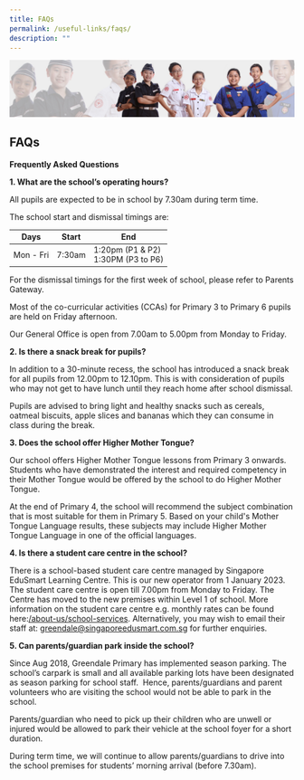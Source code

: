 ```yaml
---
title: FAQs
permalink: /useful-links/faqs/
description: ""
---
```

![](/images/About%20Us/subbanner2.jpg)


## **FAQs**

**Frequently Asked Questions**

  

**1\. What are the school’s operating hours?**

  

All pupils are expected to be in school by 7.30am during term time.

  

The school start and dismissal timings are:


<table>
<thead>
  <tr>
    <th>Days</th>
    <th>Start</th>
    <th>End</th>
  </tr>
</thead>
<tbody>
  <tr>
    <td>Mon - Fri</td>
    <td>7:30am</td>
    <td>1:20pm (P1 &amp; P2)<br>1:30PM (P3 to P6)</td>
  </tr>
</tbody>
</table>

For the dismissal timings for the first week of school, please refer to Parents Gateway.

  

Most of the co-curricular activities (CCAs) for Primary 3 to Primary 6 pupils are held on Friday afternoon.

  

Our General Office is open from 7.00am to 5.00pm from Monday to Friday.

  

  

**2\. Is there a snack break for pupils?** 

In addition to a 30-minute recess, the school has introduced a snack break for all pupils from 12.00pm to 12.10pm. This is with consideration of pupils who may not get to have lunch until they reach home after school dismissal.

  

Pupils are advised to bring light and healthy snacks such as cereals, oatmeal biscuits, apple slices and bananas which they can consume in class during the break.

  

  

**3\. Does the school offer Higher Mother Tongue?**

Our school offers Higher Mother Tongue lessons from Primary 3 onwards.  Students who have demonstrated the interest and required competency in their Mother Tongue would be offered by the school to do Higher Mother Tongue. 

At the end of Primary 4, the school will recommend the subject combination that is most suitable for them in Primary 5. Based on your child's Mother Tongue Language results, these subjects may include Higher Mother Tongue Language in one of the official languages.


**4\. **Is there a student care centre in the school?**** 

There is a school-based student care centre managed by Singapore EduSmart Learning Centre. This is our new operator from 1 January 2023.  The student care centre is open till 7.00pm from Monday to Friday. The Centre has moved to the new premises within Level 1 of school. More information on the student care centre e.g. monthly rates can be found here:[/about-us/school-services](https://staging.d26uzavxcoervm.amplifyapp.com/about-us/school-services/). Alternatively, you may wish to email their staff at: [greendale@singaporeedusmart.com.sg](mailto:greendale@singaporeedusmart.com.sg) for further enquiries.
  
**5\. **Can parents/guardian park inside the school?**** 

Since Aug 2018, Greendale Primary has implemented season parking. The school’s carpark is small and all available parking lots have been designated as season parking for school staff.  Hence, parents/guardians and parent volunteers who are visiting the school would not be able to park in the school.   

Parents/guardian who need to pick up their children who are unwell or injured would be allowed to park their vehicle at the school foyer for a short duration.  

During term time, we will continue to allow parents/guardians to drive into the school premises for students’ morning arrival (before 7.30am).